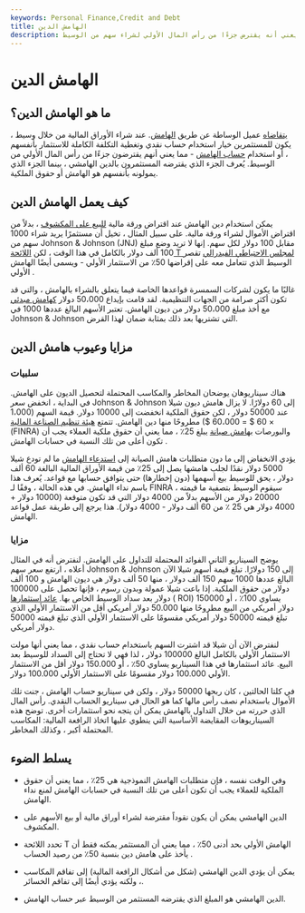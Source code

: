 ```yaml
---
keywords: Personal Finance,Credit and Debt
title: الهامش الدين
description: دين الهامش هو دين يتقاضاه عميل الوساطة عن طريق التداول بالهامش ، مما يعني أنه يقترض جزءًا من رأس المال الأولي لشراء سهم من الوسيط.
---
```


# الهامش الدين
## ما هو الهامش الدين؟

[يتقاضاه](/buying-on-margin) عميل الوساطة عن طريق [الهامش](/buying-on-margin). عند شراء الأوراق المالية من خلال وسيط ، يكون للمستثمرين خيار استخدام حساب نقدي وتغطية التكلفة الكاملة للاستثمار بأنفسهم ، أو استخدام [حساب الهامش](/marginaccount) - مما يعني أنهم يقترضون جزءًا من رأس المال الأولي من الوسيط. يُعرف الجزء الذي يقترضه المستثمرون بالدين الهامشي ، بينما الجزء الذي يمولونه بأنفسهم هو الهامش أو حقوق الملكية.

## كيف يعمل الهامش الدين

يمكن استخدام دين الهامش عند اقتراض ورقة مالية [للبيع على المكشوف](/shortselling) ، بدلاً من اقتراض الأموال لشراء ورقة مالية. على سبيل المثال ، تخيل أن مستثمرًا يريد شراء 1000 سهم من Johnson & Johnson (JNJ) مقابل 100 دولار لكل سهم. إنها لا تريد وضع مبلغ 100 ألف دولار بالكامل في هذا الوقت ، لكن [اللائحة T لمجلس الاحتياطي الفيدرالي](/regulationt) تقصر الوسيط الذي تتعامل معه على إقراضها 50٪ من الاستثمار الأولي - ويسمى أيضًا الهامش الأولي .

غالبًا ما يكون لشركات السمسرة قواعدها الخاصة فيما يتعلق بالشراء بالهامش ، والتي قد تكون أكثر صرامة من الجهات التنظيمية. لقد قامت بإيداع 50،000 دولار [كهامش مبدئي](/initialmargin) مع أخذ مبلغ 50،000 دولار من ديون الهامش. تعتبر الأسهم البالغ عددها 1000 في Johnson & Johnson التي تشتريها بعد ذلك بمثابة ضمان لهذا القرض.

## مزايا وعيوب هامش الدين

### سلبيات

هناك سيناريوهان يوضحان المخاطر والمكاسب المحتملة لتحصيل الديون على الهامش. في البداية ، انخفض سعر Johnson & Johnson إلى 60 دولارًا. لا يزال هامش ديون شيلا عند 50000 دولار ، لكن حقوق الملكية انخفضت إلى 10000 دولار. قيمة السهم (1،000 × 60 $ = 60،000 $) مطروحًا منها دين الهامش. تتمتع [هيئة تنظيم الصناعة المالية](/finra) (FINRA) والبورصات [بهامش صيانة](/maintenancemargin) يبلغ 25٪ ، مما يعني أن حقوق ملكية العملاء يجب أن تكون أعلى من تلك النسبة في حسابات الهامش .

يؤدي الانخفاض إلى ما دون متطلبات هامش الصيانة إلى [استدعاء الهامش](/margincall) ما لم تودع شيلا 5000 دولار نقدًا لجلب هامشها يصل إلى 25٪ من قيمة الأوراق المالية البالغة 60 ألف دولار ، يحق للوسيط بيع أسهمها (دون إخطارها) حتى يتوافق حسابها مع قواعد. يُعرف هذا باسم نداء الهامش. في هذه الحالة ، وفقًا لـ FINRA ، سيقوم الوسيط بتصفية ما قيمته 20000 دولار من الأسهم بدلاً من 4000 دولار التي قد تكون متوقعة (10000 دولار + 4000 دولار هي 25 ٪ من 60 ألف دولار - 4000 دولار). هذا يرجع إلى طريقة عمل قواعد الهامش.

### مزايا

يوضح السيناريو الثاني الفوائد المحتملة للتداول على الهامش. لنفترض أنه في المثال أعلاه ، ارتفع سعر سهم Johnson & Johnson إلى 150 دولارًا. تبلغ قيمة أسهم شيلا الآن البالغ عددها 1000 سهم 150 ألف دولار ، منها 50 ألف دولار هي ديون الهامش و 100 ألف دولار من حقوق الملكية. إذا باعت شيلا عمولة وبدون رسوم ، فإنها تحصل على 100000 دولار بعد سداد الوسيط الخاص بها. [عائد استثمارها](/returnoninvestment) ( ROI) يساوي 100٪ ، أو 150000 دولار أمريكي من البيع مطروحًا منها 50.000 دولار أمريكي أقل من الاستثمار الأولي الذي تبلغ قيمته 50000 دولار أمريكي مقسومًا على الاستثمار الأولي الذي تبلغ قيمته 50000 دولار أمريكي.

لنفترض الآن أن شيلا قد اشترت السهم باستخدام حساب نقدي ، مما يعني أنها مولت الاستثمار الأولي بالكامل البالغ 100000 دولار ، لذا فهي لا تحتاج إلى السداد للوسيط بعد البيع. عائد استثمارها في هذا السيناريو يساوي 50٪ ، أو 150.000 دولار أقل من الاستثمار الأولي 100.000 دولار مقسومًا على الاستثمار الأولي 100.000 دولار.

في كلتا الحالتين ، كان ربحها 50000 دولار ، ولكن في سيناريو حساب الهامش ، جنت تلك الأموال باستخدام نصف رأس مالها كما هو الحال في سيناريو الحساب النقدي. رأس المال الذي حررته من خلال التداول بالهامش يمكن أن يتجه نحو استثمارات أخرى. توضح هذه السيناريوهات المقايضة الأساسية التي ينطوي عليها اتخاذ الرافعة المالية: المكاسب المحتملة أكبر ، وكذلك المخاطر.

## يسلط الضوء

- وفي الوقت نفسه ، فإن متطلبات الهامش النموذجية هي 25٪ ، مما يعني أن حقوق الملكية للعملاء يجب أن تكون أعلى من تلك النسبة في حسابات الهامش لمنع نداء الهامش.

- الدين الهامشي يمكن أن يكون نقوداً مقترضة لشراء أوراق مالية أو بيع الأسهم على المكشوف.

- تحدد اللائحة T الهامش الأولي بحد أدنى 50٪ ، مما يعني أن المستثمر يمكنه فقط أن يأخذ على هامش دين بنسبة 50٪ من رصيد الحساب .

- يمكن أن يؤدي الدين الهامشي (شكل من أشكال الرافعة المالية) إلى تفاقم المكاسب ، ولكنه يؤدي أيضًا إلى تفاقم الخسائر.

- الدين الهامشي هو المبلغ الذي يقترضه المستثمر من الوسيط عبر حساب الهامش.

